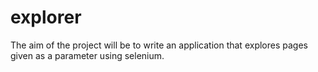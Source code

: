 # explorer

The aim of the project will be to write an application that explores pages given as a parameter using selenium.

